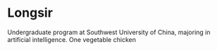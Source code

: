 # Longsir
Undergraduate program at Southwest University of China, majoring in artificial intelligence. One vegetable chicken
